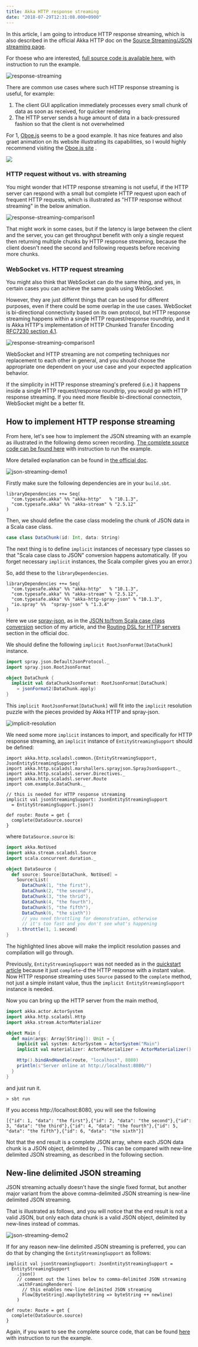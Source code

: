 ```yaml
---
title: Akka HTTP response streaming
date: "2018-07-29T12:31:08.000+0900"
---
```


In this article, I am going to introduce HTTP response streaming, which is also described in the official Akka HTTP doc on the [Source Streaming/JSON streaming page](https://doc.akka.io/docs/akka-http/current/routing-dsl/source-streaming-support.html#source-streaming). 

For thoese who are interested, [full source code is available here](https://github.com/richardimaoka/resources/tree/master/akka-http-response-streaming), with instruction to run the example.

![response-streaming](./response-streaming.gif)

There are common use cases where such HTTP response streaming is useful, for example:

1. The client GUI application immediately processes every small chunk of data as soon as received, for quicker rendering
2. The HTTP server sends a huge amount of data in a back-pressured fashion so that the client is not overwhelmed

For 1, [Oboe.js](http://oboejs.com/) seems to be a good example. It has nice features and also graet animation on its website illustrating its capabilities, so I would highly recommend visiting the [Oboe.js site](http://oboejs.com/) .

<a href="http://oboejs.com/">
  <img src="./oboejs.png">
</a>

### HTTP request without vs. with streaming

You might wonder that HTTP response streaming is not useful, if the HTTP server can respond with a small but complete HTTP request upon each of frequent HTTP requests, which is illustrated as "HTTP response without streaming" in the below animation. 

![response-streaming-comparison1](./response-streaming-comparison1.gif)

That might work in some cases, but if the latency is large between the client and the server, you can get throughput benefit with only a single request then returning multiple chunks by HTTP response streaming, because the client doesn't need the second and following requests before receiving more chunks. 

### WebSocket vs. HTTP request streaming

You might also think that WebSocket can do the same thing, and yes, in certain cases you can achieve the same goals using WebSocket. 

However, they are just differnt things that can be used for different purposes, even if there could be some overlap in the use cases. WebSocket is bi-directional connectivity based on its own protocol, but HTTP response streaming happens within a single HTTP request/response roundtrip, and it is Akka HTTP's implementation of HTTP Chunked Transfer Encoding [RFC7230 section 4.1](https://tools.ietf.org/html/rfc7230#section-4.1).

 ![response-streaming-comparison1](./response-streaming-comparison2.gif)

WebSocket and HTTP streaming are not competing techniques nor replacement to each other in general, and you should choose the appropriate one dependent on your use case and your expected application behavior.

If the simplicity in HTTP response streaming's prefered (i.e.) it happens inside a single HTTP request/response roundtrip, you would go with HTTP response streaming. If you need more flexible bi-directional connectoin, WebSocket might be a better fit.

## How to implement HTTP response streaming

From here, let's see how to implement the JSON streaming with an example as illustrated in the following demo screen recording. [The complete source code can be found here](https://github.com/richardimaoka/resources/tree/master/akka-http-response-streaming) with instruction to run the example.

More detailed explanation can be found in [the official doc](https://doc.akka.io/docs/akka-http/current/routing-dsl/source-streaming-support.html#json-streaming).

 ![json-streaming-demo1](./json-streaming-demo1.gif)

Firstly make sure the following dependencies are in your `build.sbt`.

```
libraryDependencies ++= Seq(
  "com.typesafe.akka" %% "akka-http"   % "10.1.3",
  "com.typesafe.akka" %% "akka-stream" % "2.5.12"
)
```

Then, we should define the case class modeling the chunk of JSON data in a Scala case class.

```scala
case class DataChunk(id: Int, data: String)
```

The next thing is to define `implicit` instances of necessary type classes so that "Scala case class to JSON" conversion happens automatically. (If you forget necessary `implicit` instances, the Scala compiler gives you an error.)  

So, add these to the `libraryDependencies`.

```scala{4,5}
libraryDependencies ++= Seq(
  "com.typesafe.akka" %% "akka-http"   % "10.1.3",
  "com.typesafe.akka" %% "akka-stream" % "2.5.12",
  "com.typesafe.akka" %% "akka-http-spray-json" % "10.1.3",
  "io.spray" %%  "spray-json" % "1.3.4"
)
```    

Here we use [spray-json](https://github.com/spray/spray-json), as in the [JSON to/from Scala case class conversion](../akka-http-quickstart) section of my article, and the [Routing DSL for HTTP servers](https://doc.akka.io/docs/akka-http/current/introduction.html#routing-dsl-for-http-servers) section in the official doc.

We should define the following `implicit RootJsonFormat[DataChunk]` instance.

```scala
import spray.json.DefaultJsonProtocol._
import spray.json.RootJsonFormat

object DataChunk {
  implicit val dataChunkJsonFormat: RootJsonFormat[DataChunk]
    = jsonFormat2(DataChunk.apply)
}
```

This `implicit RootJsonFormat[DataChunk]` will fit into the `implicit` resolution puzzle with the pieces provided by Akka HTTP and spray-json.

 ![implicit-resolution](./implicit-resolution.png)

We need some more `implicit` instances to import, and specifically for HTTP response streaming, an `implicit` instance of `EntityStreamingSupport` should be defined:

```scala{1-2,5,8-9}
import akka.http.scaladsl.common.{EntityStreamingSupport, JsonEntityStreamingSupport}
import akka.http.scaladsl.marshallers.sprayjson.SprayJsonSupport._
import akka.http.scaladsl.server.Directives._
import akka.http.scaladsl.server.Route
import com.example.DataChunk._

// this is needed for HTTP response streaming
implicit val jsonStreamingSupport: JsonEntityStreamingSupport
  = EntityStreamingSupport.json()

def route: Route = get {
  complete(DataSource.source)
}
```

where `DataSource.source` is:

```scala
import akka.NotUsed
import akka.stream.scaladsl.Source
import scala.concurrent.duration._

object DataSource {
  def source: Source[DataChunk, NotUsed] =
    Source(List(
      DataChunk(1, "the first"),
      DataChunk(2, "the second"),
      DataChunk(3, "the thrid"),
      DataChunk(4, "the fourth"),
      DataChunk(5, "the fifth"),
      DataChunk(6, "the sixth"))
      // you need throttling for demonstration, otherwise
      // it's too fast and you don't see what's happening
    ).throttle(1, 1.second)
}
```

The highlighted lines above will make the implicit resolution passes and compilation will go through. 

Previously, `EntityStreamingSupport` was not needed as in the [quickstart article](../akka-http-quickstart/) because it just `complete`-d the HTTP response with a instant value. Now HTTP response streaming uses `Source` passed to the `complete` method, not just a simple instant value, thus the `implicit EntityStreamingSupport` instance is needed.

Now you can bring up the HTTP server from the main method,

```scala
import akka.actor.ActorSystem
import akka.http.scaladsl.Http
import akka.stream.ActorMaterializer

object Main {
  def main(args: Array[String]): Unit = {
    implicit val system: ActorSystem = ActorSystem("Main")
    implicit val materializer: ActorMaterializer = ActorMaterializer()

    Http().bindAndHandle(route, "localhost", 8080)
    println(s"Server online at http://localhost:8080/")
  }
}
```

and just run it.

```
> sbt run
```

If you access http://localhost:8080, you will see the following

```
[{"id": 1, "data": "the first"},{"id": 2, "data": "the second"},{"id": 3, "data": "the third"},{"id": 4, "data": "the fourth"},{"id": 5, "data": "the fifth"},{"id": 6, "data": "the sixth"}]
```

Not that the end result is a complete JSON array, where each JSON data chunk is a JSON object, delimited by `,`. This can be compared with new-line delimited JSON streaming, as described in the following section.

## New-line delimited JSON streaming

JSON streaming actually doesn't have the single fixed format, but another major variant from the above comma-delimited JSON streaming is new-line delimited JSON streaming.

That is illustrated as follows, and you will notice that the end result is not a valid JSON, but only each data chunk is a valid JSON object, delimited by new-lines instead of commas.

 ![json-streaming-demo2](./json-streaming-demo2.gif)

 If for any reason new-line delimited JSON streaming is preferred, you can do that by changing the `EntityStreamingSupport` as follows:


```scala{4-9}
implicit val jsonStreamingSupport: JsonEntityStreamingSupport =
  EntityStreamingSupport
    .json()
    // comment out the lines below to comma-delimited JSON streaming
    .withFramingRenderer(
      // this enables new-line delimited JSON streaming
      Flow[ByteString].map(byteString => byteString ++ newline)
    )

def route: Route = get {
  complete(DataSource.source)
}
```


Again, if you want to see the complete source code, that can be found [here](https://github.com/richardimaoka/resources/tree/master/akka-http-response-streaming) with instruction to run the example.